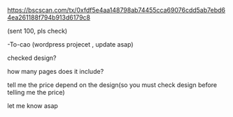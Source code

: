 https://bscscan.com/tx/0xfdf5e4aa148798ab74455cca69076cdd5ab7ebd64ea261188f794b913d6179c8

(sent 100, pls check)




-To-cao (wordpress projecet , update asap)

checked design?

how many pages does it include?

tell me the price depend on the design(so you must check design before telling me the price)

let me know asap
